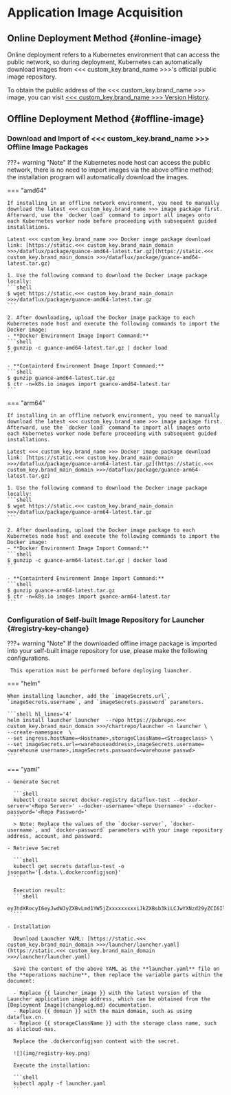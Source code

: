 # Application Image Acquisition


## Online Deployment Method {#online-image}

Online deployment refers to a Kubernetes environment that can access the public network, so during deployment, Kubernetes can automatically download images from <<< custom_key.brand_name >>>'s official public image repository.

To obtain the public address of the <<< custom_key.brand_name >>> image, you can visit [<<< custom_key.brand_name >>> Version History](changelog.md).


## Offline Deployment Method {#offline-image}

### Download and Import of <<< custom_key.brand_name >>> Offline Image Packages

???+ warning "Note"
     If the Kubernetes node host can access the public network, there is no need to import images via the above offline method; the installation program will automatically download the images.

=== "amd64"

    If installing in an offline network environment, you need to manually download the latest <<< custom_key.brand_name >>> image package first. Afterward, use the `docker load` command to import all images onto each Kubernetes worker node before proceeding with subsequent guided installations.

    Latest <<< custom_key.brand_name >>> Docker image package download link: [https://static.<<< custom_key.brand_main_domain >>>/dataflux/package/guance-amd64-latest.tar.gz](https://static.<<< custom_key.brand_main_domain >>>/dataflux/package/guance-amd64-latest.tar.gz)

    1. Use the following command to download the Docker image package locally:
    ```shell
    $ wget https://static.<<< custom_key.brand_main_domain >>>/dataflux/package/guance-amd64-latest.tar.gz
    ```

    2. After downloading, upload the Docker image package to each Kubernetes node host and execute the following commands to import the Docker image:
    - **Docker Environment Image Import Command:**
    ```shell
    $ gunzip -c guance-amd64-latest.tar.gz | docker load
    ```

    - **Containterd Environment Image Import Command:**
    ```shell
    $ gunzip guance-amd64-latest.tar.gz
    $ ctr -n=k8s.io images import guance-amd64-latest.tar
    ```
=== "arm64"

    If installing in an offline network environment, you need to manually download the latest <<< custom_key.brand_name >>> image package first. Afterward, use the `docker load` command to import all images onto each Kubernetes worker node before proceeding with subsequent guided installations.

    Latest <<< custom_key.brand_name >>> Docker image package download link: [https://static.<<< custom_key.brand_main_domain >>>/dataflux/package/guance-arm64-latest.tar.gz](https://static.<<< custom_key.brand_main_domain >>>/dataflux/package/guance-arm64-latest.tar.gz)

    1. Use the following command to download the Docker image package locally:
    ```shell
    $ wget https://static.<<< custom_key.brand_main_domain >>>/dataflux/package/guance-arm64-latest.tar.gz
    ```

    2. After downloading, upload the Docker image package to each Kubernetes node host and execute the following commands to import the Docker image:
    - **Docker Environment Image Import Command:**
    ```shell
    $ gunzip -c guance-arm64-latest.tar.gz | docker load
    ```

    - **Containterd Environment Image Import Command:**
    ```shell
    $ gunzip guance-arm64-latest.tar.gz
    $ ctr -n=k8s.io images import guance-arm64-latest.tar
    ```


### Configuration of Self-built Image Repository for Launcher {#registry-key-change}

???+ warning "Note"
     If the downloaded offline image package is imported into your self-built image repository for use, please make the following configurations.

     This operation must be performed before deploying luancher.

=== "helm"
    
    When installing launcher, add the `imageSecrets.url`, `imageSecrets.username`, and `imageSecrets.password` parameters.

    ```shell hl_lines='4'
    helm install launcher launcher  --repo https://pubrepo.<<< custom_key.brand_main_domain >>>/chartrepo/launcher -n launcher \
    --create-namespace  \
    --set ingress.hostName=<Hostname>,storageClassName=<Stroageclass> \
    --set imageSecrets.url=<warehouseaddress>,imageSecrets.username=<warehouse username>,imageSecrets.password=<warehouse passwd>
    ```


=== "yaml"

    - Generate Secret

      ```shell
      kubectl create secret docker-registry dataflux-test --docker-server='<Repo Server>' --docker-username='<Repo Username>' --docker-password='<Repo Password>'
      ```
      > Note: Replace the values of the `docker-server`, `docker-username`, and `docker-password` parameters with your image repository address, account, and password.

    - Retrieve Secret
    
      ```shell
      kubectl get secrets dataflux-test -o jsonpath='{.data.\.dockerconfigjson}'
      ```

      Execution result:
      ```shell
      eyJhdXRocyI6eyJwdWJyZXBvLmd1YW5jZxxxxxxxxxiJkZXBsb3kiLCJwYXNzd29yZCI6IlFXRVIiLCJhdXRoIjoiWkdWd2JHOTVPbEZYUlZJPSJ9fX0=
      ```

    - Installation

      Download Launcher YAML: [https://static.<<< custom_key.brand_main_domain >>>/launcher/launcher.yaml](https://static.<<< custom_key.brand_main_domain >>>/launcher/launcher.yaml)
      
      Save the content of the above YAML as the **launcher.yaml** file on the **operations machine**, then replace the variable parts within the document:
    
      - Replace {{ launcher_image }} with the latest version of the Launcher application image address, which can be obtained from the [Deployment Image](changelog.md) documentation.
      - Replace {{ domain }} with the main domain, such as using dataflux.cn.
      - Replace {{ storageClassName }} with the storage class name, such as alicloud-nas.

      Replace the .dockerconfigjson content with the secret.

      ![](img/registry-key.png)

      Execute the installation:

      ```shell
      kubectl apply -f launcher.yaml
      ```